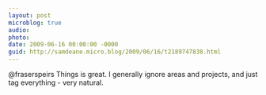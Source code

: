 ```yaml
---
layout: post
microblog: true
audio: 
photo: 
date: 2009-06-16 00:00:00 -0000
guid: http://samdeane.micro.blog/2009/06/16/t2189747838.html
---
```

@fraserspeirs Things is great. I generally ignore areas and projects, and just tag everything - very natural.
